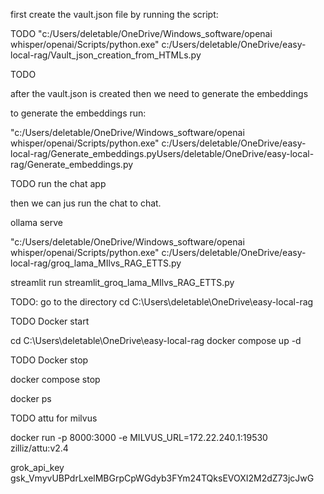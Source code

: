first create the vault.json file by running the script:

TODO
"c:/Users/deletable/OneDrive/Windows_software/openai whisper/openai/Scripts/python.exe" c:/Users/deletable/OneDrive/easy-local-rag/Vault_json_creation_from_HTMLs.py

TODO

after the vault.json is created
then we need to generate the embeddings

to generate the embeddings run:

"c:/Users/deletable/OneDrive/Windows_software/openai whisper/openai/Scripts/python.exe" c:/Users/deletable/OneDrive/easy-local-rag/Generate_embeddings.pyUsers/deletable/OneDrive/easy-local-rag/Generate_embeddings.py

TODO run the chat app

then we can jus run the chat to chat.

ollama serve

"c:/Users/deletable/OneDrive/Windows_software/openai whisper/openai/Scripts/python.exe" c:/Users/deletable/OneDrive/easy-local-rag/groq_lama_MIlvs_RAG_ETTS.py

streamlit run streamlit_groq_lama_MIlvs_RAG_ETTS.py

TODO: go to the directory
cd C:\Users\deletable\OneDrive\easy-local-rag

TODO Docker start

cd C:\Users\deletable\OneDrive\easy-local-rag
docker compose up -d

TODO Docker stop

docker compose stop

docker ps

TODO attu for milvus

docker run -p 8000:3000 -e MILVUS_URL=172.22.240.1:19530 zilliz/attu:v2.4

grok_api_key
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
